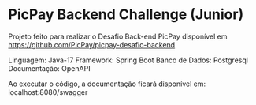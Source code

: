 # PicPay Backend Challenge (Junior)
Projeto feito para realizar o Desafio Back-end PicPay disponível em https://github.com/PicPay/picpay-desafio-backend

Linguagem: Java-17
Framework: Spring Boot
Banco de Dados: Postgresql
Documentação: OpenAPI

Ao executar o código, a documentação ficará disponível em: localhost:8080/swagger
